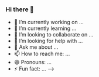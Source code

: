 ### Hi there 👋

<!--
**shaneHowearth/shaneHowearth** is a ✨ _special_ ✨ repository because its `README.md` (this file) appears on your GitHub profile.


# 📩 Latest Blog Posts 
<!-- BLOG-POST-LIST:START -->
<!-- BLOG-POST-LIST:END -->


- 🔭 I’m currently working on ...
- 🌱 I’m currently learning ...
- 👯 I’m looking to collaborate on ...
- 🤔 I’m looking for help with ...
- 💬 Ask me about ...
- 📫 How to reach me: ...
- 😄 Pronouns: ...
- ⚡ Fun fact: ...
-->

